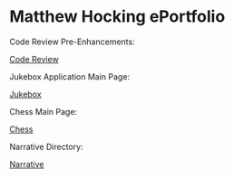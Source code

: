 # Matthew Hocking ePortfolio

Code Review Pre-Enhancements:

<a href="https://snhu-my.sharepoint.com/:v:/r/personal/matthew_hocking_snhu_edu/Documents/Hocking_Review.mp4?csf=1&web=1&e=bbZQJR"> Code Review </a>

Jukebox Application Main Page:

<a href="https://github.com/mhocSNHU/mhocSNHU.github.io/tree/main/jukebox"> Jukebox </a>

Chess Main Page:

<a href="https://github.com/mhocSNHU/mhocSNHU.github.io/tree/main/chess"> Chess </a>

Narrative Directory:

<a href="https://github.com/mhocSNHU/mhocSNHU.github.io/tree/main/narratives"> Narrative </a>
